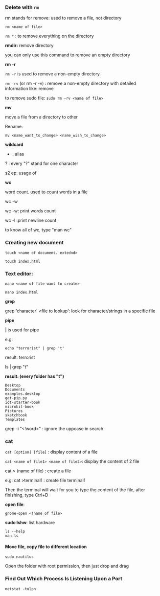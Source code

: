 ### Delete with ``rm``

rm stands for remove: used to remove a file, not directory

``rm <name of file>``

``rm *`` : to remove everything on the directory

**rmdir:** remove directory

you can only use this command to remove an empty directory

**rm -r**

``rm -r`` is used to remove a non-empty directory

``rm -rv`` (or rm -r -v) : remove a non-empty directory with detailed information like: remove <name of file>

to remove sudo file: ``sudo rm -rv <name of file>``

**mv**

move a file from a directory to other

Rename: 

``mv <name_want_to_change> <name_wish_to_change>``

**wildcard**

* : alias

? : every "?" stand for one character

s2 ep: usage of 

**wc**

word count. used to count words in a file

wc -w <name of file>


wc -w: print words count

wc -l :print newline count

to know all of wc, type "man wc"

### Creating new document

```
touch <name of document. extednd>
```
```
touch index.html
```

### Text editor:

```
nano <name of file want to create>
```

```shell
nano index.html
```

**grep**

grep 'character' <file to lookup': look for character/strings in a specific file

**pipe**

| is used for pipe

e.g: 

```shell
echo "terrorist" | grep 't'
```

result: terrorist

ls | grep "t"

**result: (every folder has "t")**
```
Desktop
Documents
examples.desktop
get-pip.py
iot-starter-book
microbit-book
Pictures
sketchbook
Templates
```
grep -i "<!word>" <!file to search> : ignore the uppcase in search

### cat

``cat [option] [file]`` : display content of a file

``cat <name of file1> <name of file2>``: display the content of 2 file

cat > (name of file) : create a file

e.g: cat >terminal1 : create file terminal1

Then the terminal will wait for you to type the content of the file, after finishing, type Ctrl+D

**open file**: 

```shell
gnome-open <!name of file>
```

**sudo lshw**: list hardware

```shell
ls --help
man ls
```

#### Move file, copy file to different location

```shell
sudo nautilus
```

Open the folder with root permission, then just drop and drag

### Find Out Which Process Is Listening Upon a Port

```shell
netstat -tulpn
```
